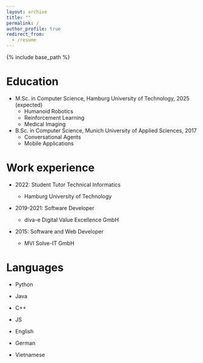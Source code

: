 ```yaml
---
layout: archive
title: ""
permalink: /
author_profile: true
redirect_from:
  - /resume
---
```


{% include base_path %}

Education
======
* M.Sc. in Computer Science, Hamburg University of Technology, 2025 (expected)
  * Humanoid Robotics
  * Reinforcement Learning
  * Medical Imaging
* B.Sc. in Computer Science, Munich University of Applied Sciences, 2017
  * Conversational Agents
  * Mobile Applications

Work experience
======
* 2022: Student Tutor Technical Informatics
  * Hamburg University of Technology

* 2019-2021: Software Developer
  * diva-e Digital Value Excellence GmbH

* 2015: Software and Web Developer
  * MVI Solve-IT GmbH
  
Languages
======
* Python
* Java
* C++
* JS

* English
* German
* Vietnamese

<!---
Publications
======
  <ul>{% for post in site.publications reversed %}
    {% include archive-single-cv.html %}
  {% endfor %}</ul>
  
Talks
======
  <ul>{% for post in site.talks reversed %}
    {% include archive-single-talk-cv.html  %}
  {% endfor %}</ul>
  
Teaching
======
  <ul>{% for post in site.teaching reversed %}
    {% include archive-single-cv.html %}
  {% endfor %}</ul>
  
Service and leadership
======
* Currently signed in to 43 different slack teams
-->
